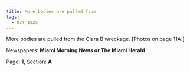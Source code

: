 ```yaml
---  
title: More bodies are pulled from  
tags:  
  - Oct 1925  
---  
```

  
More bodies are pulled from the Clara B wreckage. [Photos on page 11A.]  
  
Newspapers: **Miami Morning News or The Miami Herald**  
  
Page: **1**, Section: **A** 
